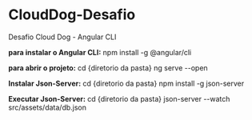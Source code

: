 # CloudDog-Desafio
Desafio Cloud Dog - Angular CLI

**para instalar o Angular CLI:**
npm install -g @angular/cli


**para abrir o projeto:**
cd {diretorio da pasta}
ng serve --open


**Instalar Json-Server:**
cd {diretorio da pasta}
npm install -g json-server

**Executar Json-Server:**
cd {diretorio da pasta}
json-server --watch src/assets/data/db.json
